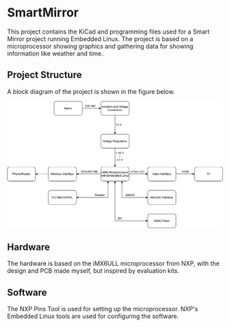 # SmartMirror
This project contains the KiCad and programming files used for a Smart Mirror project running Embedded Linux. The project is based on a microprocessor showing graphics and gathering data for showing information like weather and time.

## Project Structure
A block diagram of the project is shown in the figure below.

![Project Structure](Documentation/SmartMirror.png)

## Hardware
The hardware is based on the iMX6ULL microprocessor from NXP, with the design and PCB made myself, but inspired by evaluation kits.

## Software
The NXP Pins Tool is used for setting up the microprocessor. NXP's Embedded Linux tools are used for configuring the software.